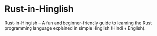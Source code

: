 # Rust-in-Hinglish
Rust-in-Hinglish – A fun and beginner-friendly guide to learning the Rust programming language explained in simple Hinglish (Hindi + English).
